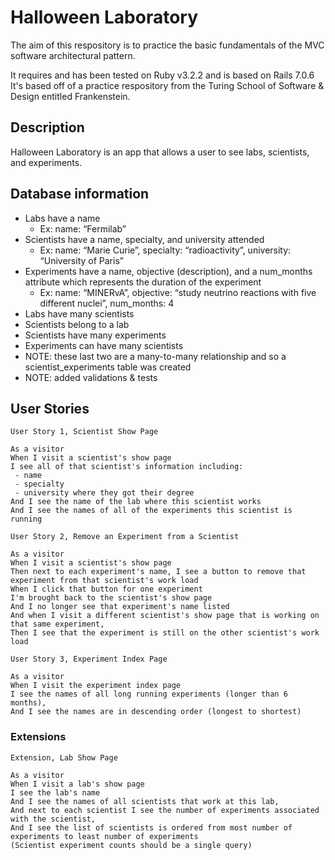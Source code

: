 # Halloween Laboratory

The aim of this respository is to practice the basic fundamentals of the MVC software architectural pattern.

It requires and has been tested on Ruby v3.2.2 and is based on Rails 7.0.6
It's based off of a practice respository from the Turing School of Software & Design entitled Frankenstein.

## Description

Halloween Laboratory is an app that allows a user to see labs, scientists, and experiments. 

## Database information

- Labs have a name
    - Ex: name: “Fermilab”
- Scientists have a name, specialty, and university attended
    - Ex: name: “Marie Curie”, specialty: “radioactivity”, university: “University of Paris”
- Experiments have a name, objective (description), and a num_months attribute which represents the duration of the experiment
    - Ex: name: “MINERvA”, objective: “study neutrino reactions with five different nuclei”, num_months: 4
- Labs have many scientists
- Scientists belong to a lab
- Scientists have many experiments
- Experiments can have many scientists
- NOTE: these last two are a many-to-many relationship and so a scientist_experiments table was created
- NOTE: added validations & tests

## User Stories

```
User Story 1, Scientist Show Page

As a visitor
When I visit a scientist's show page
I see all of that scientist's information including:
 - name
 - specialty
 - university where they got their degree
And I see the name of the lab where this scientist works
And I see the names of all of the experiments this scientist is running
```

```
User Story 2, Remove an Experiment from a Scientist

As a visitor
When I visit a scientist's show page
Then next to each experiment's name, I see a button to remove that experiment from that scientist's work load
When I click that button for one experiment
I'm brought back to the scientist's show page
And I no longer see that experiment's name listed
And when I visit a different scientist's show page that is working on that same experiment,
Then I see that the experiment is still on the other scientist's work load
```

```
User Story 3, Experiment Index Page

As a visitor
When I visit the experiment index page
I see the names of all long running experiments (longer than 6 months),
And I see the names are in descending order (longest to shortest)
```

### Extensions
```
Extension, Lab Show Page

As a visitor
When I visit a lab's show page
I see the lab's name
And I see the names of all scientists that work at this lab,
And next to each scientist I see the number of experiments associated with the scientist,
And I see the list of scientists is ordered from most number of experiments to least number of experiments
(Scientist experiment counts should be a single query)
```
